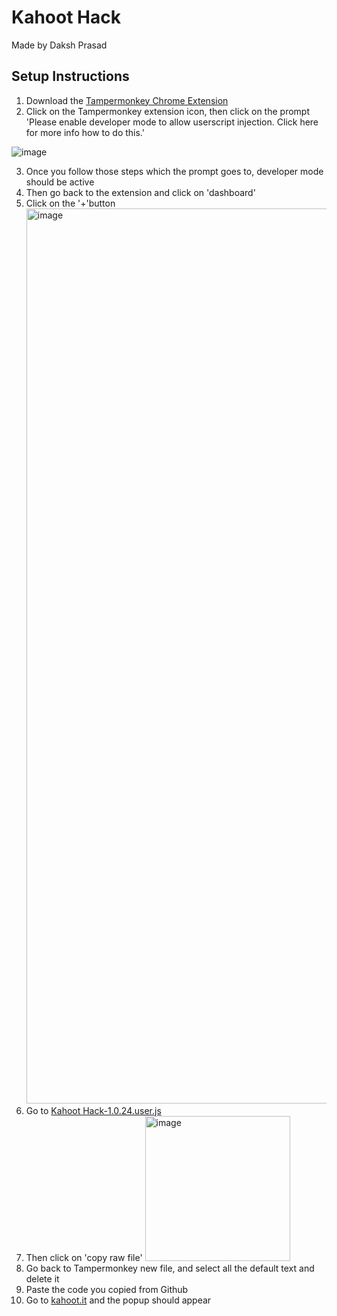 # Kahoot Hack
Made by Daksh Prasad

## Setup Instructions
1. Download the [Tampermonkey Chrome Extension](https://chromewebstore.google.com/detail/tampermonkey/dhdgffkkebhmkfjojejmpbldmpobfkfo)
2. Click on the Tampermonkey extension icon, then click on the prompt 'Please enable developer mode to allow userscript injection. Click here for more info how to do this.'

![image](https://github.com/user-attachments/assets/c1075c78-7eed-47a6-a457-58df549451e8)

3. Once you follow those steps which the prompt goes to, developer mode should be active
4. Then go back to the extension and click on 'dashboard'
5. Click on the '+'button <img width="1432" alt="image" src="https://github.com/user-attachments/assets/280a88b1-200c-4c00-89bd-10de183ed53e">
6. Go to [Kahoot Hack-1.0.24.user.js](https://github.com/Daksh-Prasad/kahoot-hack/blob/main/Kahoot%20Hack-1.0.24.user.js)
7. Then click on 'copy raw file' <img width="232" alt="image" src="https://github.com/user-attachments/assets/df3d6783-52a3-4f60-bc21-2764e54cf749">
8. Go back to Tampermonkey new file, and select all the default text and delete it
9. Paste the code you copied from Github
10. Go to [kahoot.it](https://kahoot.it/) and the popup should appear
